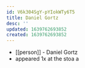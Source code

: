 ```yaml
---
id: V6k304SgY-pYIokWTy6T5
title: Daniel Gortz
desc: ''
updated: 1639762693852
created: 1639762693852
---
```



- [[person]] - Daniel Gortz
- appeared 1x at the stoa
a
